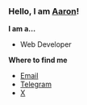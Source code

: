 
### Hello, I am [Aaron](https://www.ultimate-kernel.fun)!

**I am a...**

- Web Developer 

<!-- **Skills**
- Frontend: HTML5, CSS3, JavaScript, Vue, React, TypeScript
- Backend: Node.js, Koa, MySQL, MongoDB, Nginx, Linux, Docker -->


 <!-- ![](https://github-readme-stats.vercel.app/api?username=aaronlamz&count_private=true&show_icons=true&icon_color=0366d6&text_color=24292e&bg_color=eeeeee&hide_title=true&card_width=100%) -->

**Where to find me**

- [Email](mailto:aaronlamz2022@gmail.com)
- [Telegram](https://t.me/discover_001)
- [X](https://twitter.com/aaronlamz)
